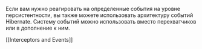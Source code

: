 Если вам нужно реагировать на определенные события на уровне персистентности, вы также можете использовать архитектуру событий Hibernate. Систему событий можно использовать вместо перехватчиков или в дополнение к ним.

[[Interceptors and Events]]